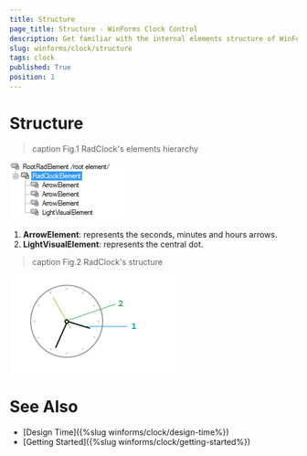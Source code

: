```yaml
---
title: Structure
page_title: Structure - WinForms Clock Control
description: Get familiar with the internal elements structure of WinForms Clock.
slug: winforms/clock/structure
tags: clock
published: True
position: 1 
---
```


# Structure

>caption Fig.1 RadClock's elements hierarchy

![clock-structure 001](images/clock-structure001.png)

1. __ArrowElement__: represents the seconds, minutes and hours arrows.
2. __LightVisualElement__: represents the central dot. 

>caption Fig.2 RadClock's structure

![clock-structure 002](images/clock-structure002.png)

# See Also

* [Design Time]({%slug winforms/clock/design-time%})
* [Getting Started]({%slug winforms/clock/getting-started%})

